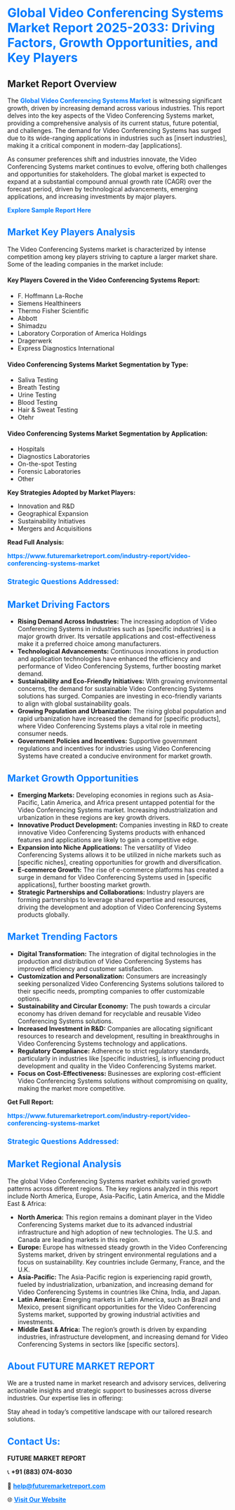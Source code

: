 <h1 style="color: #007BFF;">Global Video Conferencing Systems Market Report 2025-2033: Driving Factors, Growth Opportunities, and Key Players</h1>

<section id="overview">
<h2>Market Report Overview</h2>
<p>The <a href="https://www.futuremarketreport.com/industry-report/video-conferencing-systems-market" style="color: #007BFF; text-decoration: none;"><strong>Global Video Conferencing Systems Market</strong></a> is witnessing significant growth, driven by increasing demand across various industries. This report delves into the key aspects of the Video Conferencing Systems market, providing a comprehensive analysis of its current status, future potential, and challenges. The demand for Video Conferencing Systems has surged due to its wide-ranging applications in industries such as [insert industries], making it a critical component in modern-day [applications].</p>
<p>As consumer preferences shift and industries innovate, the Video Conferencing Systems market continues to evolve, offering both challenges and opportunities for stakeholders. The global market is expected to expand at a substantial compound annual growth rate (CAGR) over the forecast period, driven by technological advancements, emerging applications, and increasing investments by major players.</p>
</section>

<section id="overview">
<p><a href="https://www.futuremarketreport.com/request-sample/reportId=32677" style="color: #007BFF; text-decoration: none;"><strong>Explore Sample Report Here</strong></a></p>
</section>

<section id="key-players">
<h2 style="color: #007BFF;">Market Key Players Analysis</h2>
<p>The Video Conferencing Systems market is characterized by intense competition among key players striving to capture a larger market share. Some of the leading companies in the market include:</p>
<h4>Key Players Covered in the Video Conferencing Systems Report:</h4>
<ul><li>F. Hoffmann La-Roche</li><li>Siemens Healthineers</li><li>Thermo Fisher Scientific</li><li>Abbott</li><li>Shimadzu</li><li>Laboratory Corporation of America Holdings</li><li>Dragerwerk</li><li>Express Diagnostics International</li></ul>
<h4>Video Conferencing Systems Market Segmentation by Type:</h4>
<ul><li>Saliva Testing</li><li>Breath Testing</li><li>Urine Testing</li><li>Blood Testing</li><li>Hair &amp; Sweat Testing</li><li>Otehr</li></ul>

<h4>Video Conferencing Systems Market Segmentation by Application:</h4>
<ul><li>Hospitals</li><li>Diagnostics Laboratories</li><li>On-the-spot Testing</li><li>Forensic Laboratories</li><li>Other</li></ul>
<p><strong>Key Strategies Adopted by Market Players:</strong></p>
<ul>
<li>Innovation and R&D</li>
<li>Geographical Expansion</li>
<li>Sustainability Initiatives</li>
<li>Mergers and Acquisitions</li>
</ul>
</section>

<section>
<p><strong>Read Full Analysis: </strong></p><a href="https://www.futuremarketreport.com/industry-report/video-conferencing-systems-market" style="color: #007BFF; text-decoration: none;"><strong>https://www.futuremarketreport.com/industry-report/video-conferencing-systems-market</strong></a>
<h3 style="color: #007BFF;">Strategic Questions Addressed:</h3>
</section>

<section id="driving-factors">
<h2 style="color: #007BFF;">Market Driving Factors</h2>
<ul>
<li><strong>Rising Demand Across Industries:</strong> The increasing adoption of Video Conferencing Systems in industries such as [specific industries] is a major growth driver. Its versatile applications and cost-effectiveness make it a preferred choice among manufacturers.</li>
<li><strong>Technological Advancements:</strong> Continuous innovations in production and application technologies have enhanced the efficiency and performance of Video Conferencing Systems, further boosting market demand.</li>
<li><strong>Sustainability and Eco-Friendly Initiatives:</strong> With growing environmental concerns, the demand for sustainable Video Conferencing Systems solutions has surged. Companies are investing in eco-friendly variants to align with global sustainability goals.</li>
<li><strong>Growing Population and Urbanization:</strong> The rising global population and rapid urbanization have increased the demand for [specific products], where Video Conferencing Systems plays a vital role in meeting consumer needs.</li>
<li><strong>Government Policies and Incentives:</strong> Supportive government regulations and incentives for industries using Video Conferencing Systems have created a conducive environment for market growth.</li>
</ul>
</section>

<section id="growth-opportunities">
<h2 style="color: #007BFF;">Market Growth Opportunities</h2>
<ul>
<li><strong>Emerging Markets:</strong> Developing economies in regions such as Asia-Pacific, Latin America, and Africa present untapped potential for the Video Conferencing Systems market. Increasing industrialization and urbanization in these regions are key growth drivers.</li>
<li><strong>Innovative Product Development:</strong> Companies investing in R&D to create innovative Video Conferencing Systems products with enhanced features and applications are likely to gain a competitive edge.</li>
<li><strong>Expansion into Niche Applications:</strong> The versatility of Video Conferencing Systems allows it to be utilized in niche markets such as [specific niches], creating opportunities for growth and diversification.</li>
<li><strong>E-commerce Growth:</strong> The rise of e-commerce platforms has created a surge in demand for Video Conferencing Systems used in [specific applications], further boosting market growth.</li>
<li><strong>Strategic Partnerships and Collaborations:</strong> Industry players are forming partnerships to leverage shared expertise and resources, driving the development and adoption of Video Conferencing Systems products globally.</li>
</ul>
</section>

<section id="trending-factors">
<h2 style="color: #007BFF;">Market Trending Factors</h2>
<ul>
<li><strong>Digital Transformation:</strong> The integration of digital technologies in the production and distribution of Video Conferencing Systems has improved efficiency and customer satisfaction.</li>
<li><strong>Customization and Personalization:</strong> Consumers are increasingly seeking personalized Video Conferencing Systems solutions tailored to their specific needs, prompting companies to offer customizable options.</li>
<li><strong>Sustainability and Circular Economy:</strong> The push towards a circular economy has driven demand for recyclable and reusable Video Conferencing Systems solutions.</li>
<li><strong>Increased Investment in R&D:</strong> Companies are allocating significant resources to research and development, resulting in breakthroughs in Video Conferencing Systems technology and applications.</li>
<li><strong>Regulatory Compliance:</strong> Adherence to strict regulatory standards, particularly in industries like [specific industries], is influencing product development and quality in the Video Conferencing Systems market.</li>
<li><strong>Focus on Cost-Effectiveness:</strong> Businesses are exploring cost-efficient Video Conferencing Systems solutions without compromising on quality, making the market more competitive.</li>
</ul>
</section>

<section>
<p><strong>Get Full Report: </strong></p><a href="https://www.futuremarketreport.com/industry-report/video-conferencing-systems-market" style="color: #007BFF; text-decoration: none;"><strong>https://www.futuremarketreport.com/industry-report/video-conferencing-systems-market</strong></a>
<h3 style="color: #007BFF;">Strategic Questions Addressed:</h3>
</section>


<section id="regional-analysis">
<h2 style="color: #007BFF;">Market Regional Analysis</h2>
<p>The global Video Conferencing Systems market exhibits varied growth patterns across different regions. The key regions analyzed in this report include North America, Europe, Asia-Pacific, Latin America, and the Middle East & Africa:</p>
<ul>
<li><strong>North America:</strong> This region remains a dominant player in the Video Conferencing Systems market due to its advanced industrial infrastructure and high adoption of new technologies. The U.S. and Canada are leading markets in this region.</li>
<li><strong>Europe:</strong> Europe has witnessed steady growth in the Video Conferencing Systems market, driven by stringent environmental regulations and a focus on sustainability. Key countries include Germany, France, and the U.K.</li>
<li><strong>Asia-Pacific:</strong> The Asia-Pacific region is experiencing rapid growth, fueled by industrialization, urbanization, and increasing demand for Video Conferencing Systems in countries like China, India, and Japan.</li>
<li><strong>Latin America:</strong> Emerging markets in Latin America, such as Brazil and Mexico, present significant opportunities for the Video Conferencing Systems market, supported by growing industrial activities and investments.</li>
<li><strong>Middle East & Africa:</strong> The region’s growth is driven by expanding industries, infrastructure development, and increasing demand for Video Conferencing Systems in sectors like [specific sectors].</li>
</ul>
</section>

<footer>
<h2 style="color: #007BFF;">About FUTURE MARKET REPORT</h2>
<p>We are a trusted name in market research and advisory services, delivering actionable insights and strategic support to businesses across diverse industries. Our expertise lies in offering:</p>

<p>Stay ahead in today’s competitive landscape with our tailored research solutions.</p>

<h2 style="color: #007BFF;">Contact Us:</h2>
<p><strong>FUTURE MARKET REPORT</strong></p>
<p>📞 <strong>+91 (883) 074-8030</strong></p>
<p>📧 <strong><a href="mailto:help@futuremarketreport.com" style="color: #007BFF;">help@futuremarketreport.com</a></strong></p>
<p>🌐 <strong><a href="https://www.futuremarketreport.com/" style="color: #007BFF;">Visit Our Website</a></strong></p>
</footer>